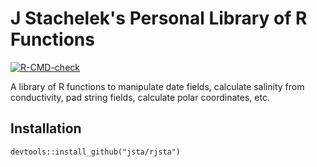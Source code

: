 # J Stachelek's Personal Library of R Functions

[![R-CMD-check](https://github.com/jsta/rjsta/actions/workflows/r-cmd-check.yml/badge.svg)](https://github.com/jsta/rjsta/actions/workflows/r-cmd-check.yml)

A library of R functions to manipulate date fields, calculate
    salinity from conductivity, pad string fields,
    calculate polar coordinates, etc.

## Installation

`devtools::install_github("jsta/rjsta")`
